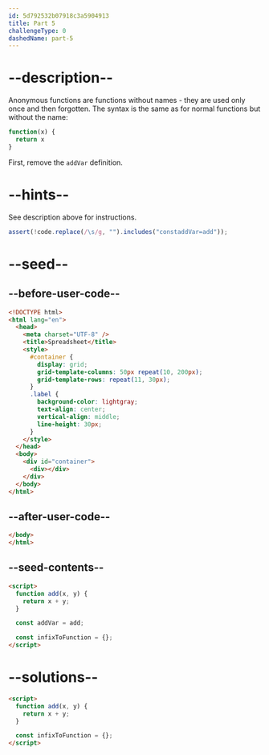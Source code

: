 ```yaml
---
id: 5d792532b07918c3a5904913
title: Part 5
challengeType: 0
dashedName: part-5
---
```


# --description--

Anonymous functions are functions without names - they are used only once and then forgotten. The syntax is the same as for normal functions but without the name:

```js
function(x) {
  return x
}
```

First, remove the `addVar` definition.

# --hints--

See description above for instructions.

```js
assert(!code.replace(/\s/g, "").includes("constaddVar=add"));
```

# --seed--

## --before-user-code--

```html
<!DOCTYPE html>
<html lang="en">
  <head>
    <meta charset="UTF-8" />
    <title>Spreadsheet</title>
    <style>
      #container {
        display: grid;
        grid-template-columns: 50px repeat(10, 200px);
        grid-template-rows: repeat(11, 30px);
      }
      .label {
        background-color: lightgray;
        text-align: center;
        vertical-align: middle;
        line-height: 30px;
      }
    </style>
  </head>
  <body>
    <div id="container">
      <div></div>
    </div>
  </body>
</html>
```

## --after-user-code--

```html
</body>
</html>
```

## --seed-contents--

```html
<script>
  function add(x, y) {
    return x + y;
  }

  const addVar = add;

  const infixToFunction = {};
</script>
```

# --solutions--

```html
<script>
  function add(x, y) {
    return x + y;
  }

  const infixToFunction = {};
</script>
```
